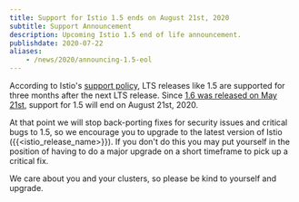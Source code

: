 ```yaml
---
title: Support for Istio 1.5 ends on August 21st, 2020
subtitle: Support Announcement
description: Upcoming Istio 1.5 end of life announcement.
publishdate: 2020-07-22
aliases:
    - /news/2020/announcing-1.5-eol
---
```


According to Istio's [support policy](/pt-br/docs/releases/supported-releases/), LTS releases like 1.5 are supported for three months after the next LTS release. Since [1.6 was released on May 21st](/pt-br/news/releases/1.6.x/announcing-1.6/), support for 1.5 will end on August 21st, 2020.

At that point we will stop back-porting fixes for security issues and critical bugs to 1.5, so we encourage you to upgrade to the latest version of Istio ({{<istio_release_name>}}).  If you don't do this you may put yourself in the position of having to do a major upgrade on a short timeframe to pick up a critical fix.

We care about you and your clusters, so please be kind to yourself and upgrade.
